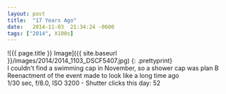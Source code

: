 ```yaml
---
layout: post
title:  "17 Years Ago"
date:   2014-11-03  21:34:24 -0600
tags: ["2014", X100s]
---
```

![{{ page.title }} Image]({{ site.baseurl }}/images/2014/2014_1103_DSCF5407.jpg)
{: .prettyprint}  
I couldn't find a swimming cap in November, so a shower cap was plan B    
Reenactment of the event made to look like a long time ago  
1/30 sec, f/8.0, ISO 3200 - Shutter clicks this day: 52